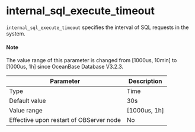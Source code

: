 # internal_sql_execute_timeout

`internal_sql_execute_timeout` specifies the interval of SQL requests in the system.

<main id="notice" type='explain'>
  <h4>Note</h4>
  <p>The value range of this parameter is changed from [1000us, 10min] to [1000us, 1h] since OceanBase Database V3.2.3. </p>
</main>


| **Parameter** | **Description** |
|------------------|-------------------|
| Type | Time |
| Default value | 30s |
| Value range | \[1000us, 1h] |
| Effective upon restart of OBServer node | No |